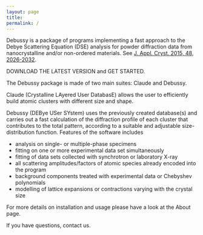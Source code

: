 ```yaml
---
layout: page
title: 
permalink: /
---
```


Debussy is a package of programs implementing a fast approach to the Debye Scattering Equation (DSE) analysis for powder diffraction data from nanocrystalline and/or non-ordered materials. See [J. Appl. Cryst. 2015, 48, 2026-2032](https://doi.org/10.1107/S1600576715020488).

DOWNLOAD THE LATEST VERSION and GET STARTED.

The Debussy package is made of two main suites: Claude and Debussy.

Claude (Crystalline LAyered User DatabasE) allows the user to efficiently build atomic clusters with different size and shape.

Debussy (DEBye USer SYstem) uses the previously created database(s) and carries out a fast calculation of the diffraction profile of each cluster that contributes to the total pattern, according to a suitable and adjustable size-distribution function. 
Features of the software includes
- analysis on single- or multiple-phase specimens
- fitting on one or more experimental data set simultaneously
- fitting of data sets collected with synchrotron or laboratory X-ray
- all scattering amplitudes/factors of atomic species already encoded into the program
- background components treated with experimental data or Chebyshev polynomials
- modelling of lattice expansions or contractions varying with the crystal size

For more details on installation and usage please have a look at the About page.

If you have questions, contact us.